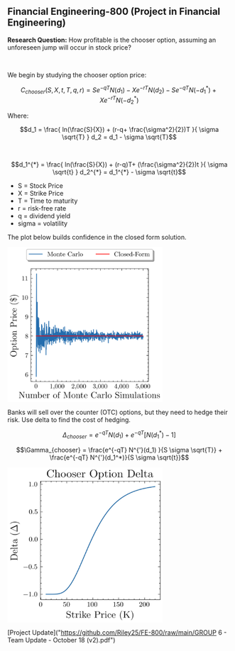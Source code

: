 ## Financial Engineering-800 (Project in Financial Engineering)


**Research Question:**  How profitable is the chooser option, assuming an unforeseen jump will occur in stock price?

<br/>

We begin by studying the chooser option price:
```math
C_{chooser} (S , X , t, T , q, r) = S e^{-qT} N(d_1) - X e^{-rT} N(d_2) - S e^{-qT} N(-d_1^{*}) + X e^{-rT} N(-d_2^{*})
```

Where: 

```math
d_1 = \frac{ ln(\frac{S}{X}) + (r-q+ \frac{\sigma^2}{2})T  }{ \sigma \sqrt{T} }

d_2 = d_1 - \sigma \sqrt{T}
```

<br/>

```math
d_1^{*} = \frac{ ln(\frac{S}{X}) + (r-q)T+ (\frac{\sigma^2}{2})t  }{ \sigma \sqrt{t} }

d_2^{*} = d_1^{*} - \sigma \sqrt{t}
```



- S = Stock Price
- X = Strike Price 
- T = Time to maturity 
- r = risk-free rate
- q = dividend yield
- sigma = volatility

The plot below builds confidence in the closed form solution.

<img align="center" src="https://raw.githubusercontent.com/Riley25/FE-800/main/plots/MC_Chooser.png" width="350" height="350" />


Banks will sell over the counter (OTC) options, but they need to hedge their risk. Use delta to find the cost of hedging. 


```math
\Delta_{chooser} = e^{-qT} N( d_1 )  + e^{-qT} [N(d_1^*) -1 ]
```


```math
\Gamma_{chooser} = \frac{e^{-qT} N^{'}(d_1) }{S \sigma \sqrt{T}} + \frac{e^{-qT} N^{'}(d_1^*)}{S \sigma \sqrt{t}}
```

<img align = 'center' src='https://raw.githubusercontent.com/Riley25/FE-800/main/plots/DELTA.jpg' width = '350' height = '350' />

[Project Update]("https://github.com/Riley25/FE-800/raw/main/GROUP 6 - Team Update - October 18  (v2).pdf")
